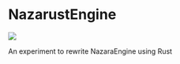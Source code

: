 # NazarustEngine

![](https://github.com/NazaraEngine/NazaraEngine/workflows/Rust/badge.svg)

An experiment to rewrite NazaraEngine using Rust

